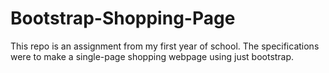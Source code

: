 # Bootstrap-Shopping-Page
This repo is an assignment from my first year of school. The specifications were to make a single-page shopping webpage using just bootstrap. 
